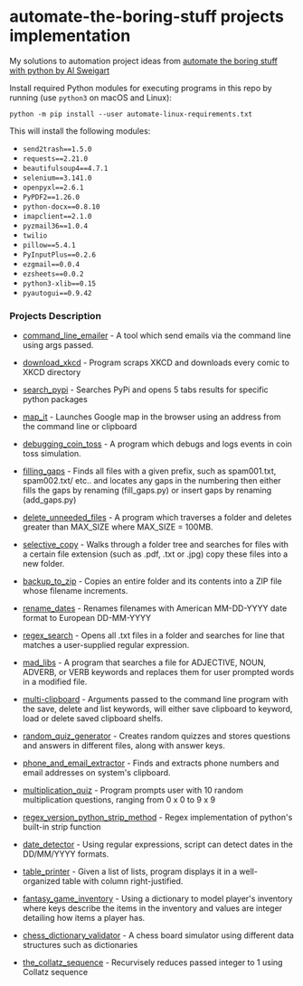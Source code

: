 # automate-the-boring-stuff projects implementation
My solutions to automation project ideas from [automate the boring stuff with python by Al Sweigart](https://automatetheboringstuff.com)

Install required Python modules for executing programs in this repo by running (use `python3` on macOS and Linux):

    python -m pip install --user automate-linux-requirements.txt
    
This will install the following modules:
* `send2trash==1.5.0`
* `requests==2.21.0`
* `beautifulsoup4==4.7.1`
* `selenium==3.141.0`
* `openpyxl==2.6.1`
* `PyPDF2==1.26.0`
* `python-docx==0.8.10`
* `imapclient==2.1.0`
* `pyzmail36==1.0.4`
* `twilio`
* `pillow==5.4.1`
* `PyInputPlus==0.2.6`
* `ezgmail==0.0.4`
* `ezsheets==0.0.2`
* `python3-xlib==0.15`
* `pyautogui==0.9.42`

### Projects Description

* [command_line_emailer](https://github.com/fynecontry/automate-the-boring-stuff-projects/tree/main/command_line_emailer) - A tool which send emails via the command line using args passed.

* [download_xkcd](https://github.com/fynecontry/automate-the-boring-stuff-projects/tree/main/download_xkcd) - Program scraps XKCD and downloads every comic to XKCD directory

* [search_pypi](https://github.com/fynecontry/automate-the-boring-stuff-projects/tree/main/search_pypi) - Searches PyPi and opens 5 tabs results for specific python packages

* [map_it](https://github.com/fynecontry/automate-the-boring-stuff-projects/tree/main/map_it) - Launches Google map in the browser using an address from the command line or clipboard

* [debugging_coin_toss](https://github.com/fynecontry/automate-the-boring-stuff-projects/tree/main/debugging_coin_toss) - A program which debugs and logs events in coin toss simulation.

* [filling_gaps](https://github.com/fynecontry/automate-the-boring-stuff-projects/tree/main/filling_gaps) - Finds all files with a given prefix, such as spam001.txt, spam002.txt/ etc.. and locates any gaps in the numbering then either fills the gaps by renaming (fill_gaps.py)
or insert gaps by renaming (add_gaps.py)

* [delete_unneeded_files](https://github.com/fynecontry/automate-the-boring-stuff-projects/tree/main/delete_unneeded_files) - A program which traverses a folder and deletes greater than MAX_SIZE where MAX_SIZE = 100MB.

* [selective_copy](https://github.com/fynecontry/automate-the-boring-stuff-projects/tree/main/selective_copy) - Walks through a folder tree and searches for files with a certain file extension (such as .pdf, .txt or .jpg) copy these files into a new folder.

* [backup_to_zip](https://github.com/fynecontry/automate-the-boring-stuff-projects/tree/main/backup_to_zip) - Copies an entire folder and its contents into a ZIP file whose filename increments.

* [rename_dates](https://github.com/fynecontry/automate-the-boring-stuff-projects/tree/main/rename_dates) - Renames filenames with American MM-DD-YYYY date format to European DD-MM-YYYY

* [regex_search](https://github.com/fynecontry/automate-the-boring-stuff-projects/tree/main/regex_search) - Opens all .txt files in a folder and searches for line that matches a user-supplied regular expression.

* [mad_libs](https://github.com/fynecontry/automate-the-boring-stuff-projects/tree/main/mad_libs) - A program that searches a file for  ADJECTIVE, NOUN, ADVERB, or VERB keywords and replaces them for user prompted words in a modified file.

* [multi-clipboard](https://github.com/fynecontry/automate-the-boring-stuff-projects/tree/main/multi-clipboard) - Arguments passed to the command line program with the save, delete and list keywords, will either save clipboard to keyword, load or delete saved clipboard shelfs.

* [random_quiz_generator](https://github.com/fynecontry/automate-the-boring-stuff-projects/tree/main/random_quiz_generator) - Creates random quizzes and stores questions and answers in different files, along with answer keys.

* [phone_and_email_extractor](https://github.com/fynecontry/automate-the-boring-stuff-projects/tree/main/phone_and_email_extractor) - Finds and extracts phone numbers and email addresses on system's clipboard.

* [multiplication_quiz](https://github.com/fynecontry/automate-the-boring-stuff-projects/tree/main/multiplication_quiz) - Program prompts user with 10 random multiplication questions, ranging from 0 x 0 to 9 x 9

* [regex_version_python_strip_method](https://github.com/fynecontry/automate-the-boring-stuff-projects/tree/main/regex_version_python_strip_method) - 
Regex implementation of python's built-in strip function

* [date_detector](https://github.com/fynecontry/automate-the-boring-stuff-projects/tree/main/date_detection) - Using regular expressions, script can detect dates in the DD/MM/YYYY formats.

* [table_printer](https://github.com/fynecontry/automate-the-boring-stuff-projects/tree/main/table_printer) -  Given a list of lists, program displays it in a well-organized table with column right-justified.

* [fantasy_game_inventory](https://github.com/fynecontry/automate-the-boring-stuff-projects/tree/main/fantasy_game_inventory) - Using a dictionary to model player's inventory where keys describe the items in the inventory and values are integer detailing how items a player has.

* [chess_dictionary_validator](https://github.com/fynecontry/automate-the-boring-stuff-projects/tree/main/chess_dictionary_validator) - A chess board simulator using different data structures such as dictionaries

* [the_collatz_sequence](https://github.com/fynecontry/automate-the-boring-stuff-projects/tree/main/the_collatz_sequence) -  Recurvisely reduces passed integer to 1 using Collatz sequence

